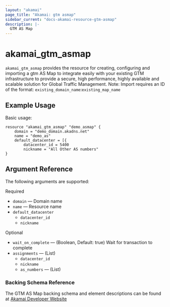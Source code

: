 ```yaml
---
layout: "akamai"
page_title: "Akamai: gtm asmap"
sidebar_current: "docs-akamai-resource-gtm-asmap"  
description: |-
  GTM AS Map
---
```


# akamai_gtm_asmap

`akamai_gtm_asmap` provides the resource for creating, configuring and importing a gtm AS Map to integrate easily with your existing GTM infrastructure to provide a secure, high performance, highly available and scalable solution for Global Traffic Management. Note: Import requires an ID of the format: `existing_domain_name`:`existing_map_name`

## Example Usage

Basic usage:

```hcl
resource "akamai_gtm_asmap" "demo_asmap" {
    domain = "demo_domain.akadns.net"
    name = "demo_as"
    default_datacenter = [{
        datacenter_id = 5400
        nickname = "All Other AS numbers"
}
```

## Argument Reference

The following arguments are supported:

Required

* `domain` — Domain name 
* `name` — Resource name
* `default_datacenter`
  * `datacenter_id`
  * `nickname`

Optional
 
* `wait_on_complete` — (Boolean, Default: true) Wait for transaction to complete
* `assignments` — (List)
  * `datacenter_id`
  * `nickname`
  * `as_numbers` — (List)

### Backing Schema Reference

The GTM AS Map backing schema and element descriptions can be found at [Akamai Developer Website](https://developer.akamai.com/api/web_performance/global_traffic_management/v1.html#asmap)

